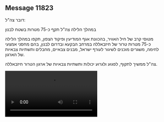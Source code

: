 ## Message 11823

דובר צה"ל:

במהלך הלילה צה"ל תקף כ-75 מטרות בשטח לבנון

מטוסי קרב של חיל האוויר, בהכוונת אגף המודיעין ופיקוד הצפון, תקפו במהלך הלילה כ-75 מטרות טרור של חיזבאללה במרחב הבקעא ובדרום לבנון, בהם מחסני אמצעי לחימה, משגרים מוכנים לשיגור לעורף ישראל, מבנים צבאיים, מחבלים ותשתיות צבאיות של הארגון.

צה"ל ממשיך לתקוף, לפגוע ולגרוע יכולות ותשתיות צבאיות של ארגון הטרור חיזבאללה.

![Video](https://data.iron-swords.co.il/2024/September/26/https://data.iron-swords.co.il/2024/September/26/11823/11823_media.mp4)

